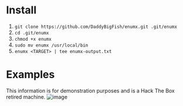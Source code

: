 # Install
1. `git clone https://github.com/DaddyBigFish/enumx.git .git/enumx`
2. `cd .git/enumx`
3. `chmod +x enumx`
4. `sudo mv enumx /usr/local/bin`
5. `enumx <TARGET> | tee enumx-output.txt`


# Examples
This information is for demonstration purposes and is a Hack The Box retired machine.
![image](https://github.com/user-attachments/assets/5bb095ca-35ff-4496-9de7-632a8b0d335d)
